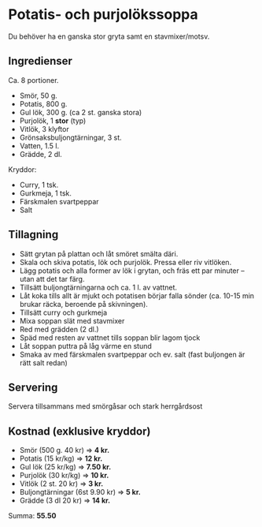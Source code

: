# Potatis- och purjolökssoppa

Du behöver ha en ganska stor gryta samt en stavmixer/motsv.

## Ingredienser

Ca. 8 portioner.

* Smör, 50 g.
* Potatis, 800 g.
* Gul lök, 300 g. (ca 2 st. ganska stora)
* Purjolök, 1 **stor** (typ)
* Vitlök, 3 klyftor
* Grönsaksbuljongtärningar, 3 st.
* Vatten, 1.5 l.
* Grädde, 2 dl.

Kryddor:

* Curry, 1 tsk.
* Gurkmeja, 1 tsk.
* Färskmalen svartpeppar
* Salt


## Tillagning

* Sätt grytan på plattan och låt smöret smälta däri.
* Skala och skiva potatis, lök och purjolök.  Pressa eller riv vitlöken.
* Lägg potatis och alla former av lök i grytan, och fräs ett par minuter – utan att det tar färg.
* Tillsätt buljongtärningarna och ca. 1 l. av vattnet.
* Låt koka tills allt är mjukt och potatisen börjar falla sönder (ca. 10-15 min brukar räcka, beroende på skivningen).
* Tillsätt curry och gurkmeja
* Mixa soppan slät med stavmixer
* Red med grädden (2 dl.)
* Späd med resten av vattnet tills soppan blir lagom tjock
* Låt soppan puttra på låg värme en stund
* Smaka av med färskmalen svartpeppar och ev. salt (fast buljongen är rätt salt redan)

## Servering

Servera tillsammans med smörgåsar och stark herrgårdsost


## Kostnad (exklusive kryddor)

* Smör (500 g. 40 kr) => **4 kr.**
* Potatis (15 kr/kg)  => **12 kr.**
* Gul lök (25 kr/kg) => **7.50 kr.**
* Purjolök (30 kr/kg) => **10 kr.**
* Vitlök (2 st. 20 kr) => **3 kr.**
* Buljongtärningar (6st 9.90 kr) => **5 kr.**
* Grädde (3 dl 20 kr) => **14 kr.**

Summa: **55.50**
